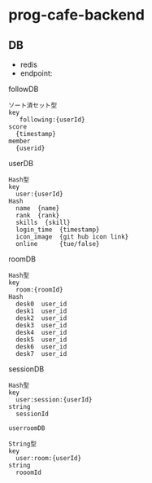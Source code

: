 # prog-cafe-backend

## DB
- redis
- endpoint:


followDB
```
ソート済セット型
key
   following:{userId}
score
  {timestamp}
member
  {userid}
```
userDB
```
Hash型
key
  user:{userId}
Hash
  name  {name}
  rank  {rank}
  skills  {skill}
  login_time  {timestamp}
  icon_image  {git hub icon link}
  online      {tue/false}
```
roomDB
```
Hash型
key
  room:{roomId}
Hash
  desk0  user_id
  desk1  user_id
  desk2  user_id
  desk3  user_id
  desk4  user_id
  desk5  user_id
  desk6  user_id
  desk7  user_id
```
sessionDB
```
Hash型
key
  user:session:{userId}
string
  sessionId

userroomDB

String型
key
  user:room:{userId}
string
  rooomId
```

